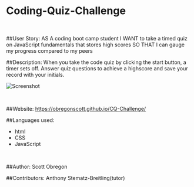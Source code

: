 # Coding-Quiz-Challenge
<br />

##User Story:
AS A coding boot camp student
I WANT to take a timed quiz on JavaScript fundamentals that stores high scores
SO THAT I can gauge my progress compared to my peers
<br />

##Description:
When you take the code quiz by clicking the start button, a timer sets off.
Answer quiz questions to achieve a highscore and save your record with your initials.
<br />

![Screenshot](https://user-images.githubusercontent.com/98435396/160321602-5d7c2264-a3be-4601-8c73-c2184be498ba.png)

<br />

##Website:
https://obregonscott.github.io/CQ-Challenge/
<br />

##Languages used:
- html
- CSS
- JavaScript
<br />

##Author:
Scott Obregon
<br />

##Contributors:
Anthony Stematz-Breitling(tutor)
